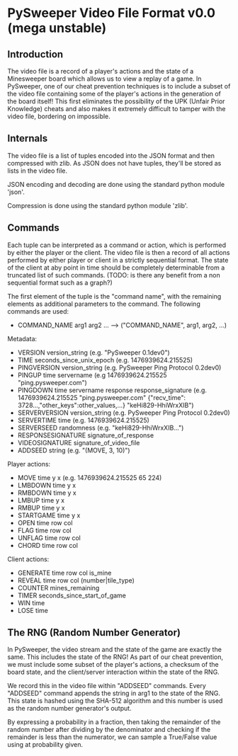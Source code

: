 PySweeper Video File Format v0.0 (mega unstable)
====

## Introduction

The video file is a record of a player's actions and the state of a Minesweeper board which allows us to view a replay of a game. In PySweeper, one of our cheat prevention techniques is to include a subset of the video file containing some of the player's actions in the generation of the board itself! This first eliminates the possibility of the UPK (Unfair Prior Knowledge) cheats and also makes it extremely difficult to tamper with the video file, bordering on impossible.

## Internals

The video file is a list of tuples encoded into the JSON format and then compressed with zlib. As JSON does not have tuples, they'll be stored as lists in the video file.

JSON encoding and decoding are done using the standard python module 'json'.

Compression is done using the standard python module 'zlib'.

## Commands

Each tuple can be interpreted as a command or action, which is performed by either the player or the client. The video file is then a record of all actions performed by either player or client in a strictly sequential format. The state of the client at aby point in time should be completely determinable from a truncated list of such commands. (TODO: is there any benefit from a non sequential format such as a graph?)

The first element of the tuple is the "command name", with the remaining elements as additional parameters to the command. The following commands are used:

* COMMAND_NAME arg1 arg2 ... --> ("COMMAND_NAME", arg1, arg2, ...)

Metadata:

* VERSION version_string (e.g. "PySweeper 0.1dev0")
* TIME seconds_since_unix_epoch (e.g. 1476939624.215525)
* PINGVERSION version_string (e.g. PySweeper Ping Protocol 0.2dev0)
* PINGUP time servername (e.g 1476939624.215525 "ping.pysweeper.com")
* PINGDOWN time servername response response_signature (e.g. 1476939624.215525 "ping.pysweeper.com" {"recv_time": 3728...,"other_keys":other_values,...} "keHi829-HhiWrxXIB")
* SERVERVERSION version_string (e.g. PySweeper Ping Protocol 0.2dev0)
* SERVERTIME time (e.g. 1476939624.215525)
* SERVERSEED randomness (e.g. "keHi829-HhiWrxXIB...")
* RESPONSESIGNATURE signature_of_response
* VIDEOSIGNATURE signature_of_video_file
* ADDSEED string (e.g. "(MOVE, 3, 10)")

Player actions:

* MOVE time y x (e.g. 1476939624.215525 65 224)
* LMBDOWN time y x
* RMBDOWN time y x
* LMBUP time y x
* RMBUP time y x
* STARTGAME time y x
* OPEN time row col
* FLAG time row col
* UNFLAG time row col
* CHORD time row col

Client actions:

* GENERATE time row col is_mine
* REVEAL time row col (number|tile_type)
* COUNTER mines_remaining
* TIMER seconds_since_start_of_game
* WIN time
* LOSE time

## The RNG (Random Number Generator)

In PySweeper, the video stream and the state of the game are exactly the same. This includes the state of the RNG! As part of our cheat prevention, we must include some subset of the player's actions, a checksum of the board state, and the client/server interaction within the state of the RNG.

We record this in the video file within "ADDSEED" commands. Every "ADDSEED" command appends the string in arg1 to the state of the RNG. This state is hashed using the SHA-512 algorithm and this number is used as the random number generator's output.

By expressing a probability in a fraction, then taking the remainder of the random number after dividing by the denominator and checking if the remainder is less than the numerator, we can sample a True/False value using at probability given.

